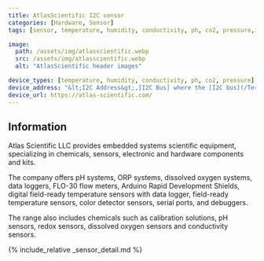 ```yaml
---
title: AtlasScientific I2C sensor
categories: [Hardware, Sensor]
tags: [sensor, temperature, humidity, conductivity, ph, co2, pressure,i2c]

image:
  path: /assets/img/atlasscientific.webp
  src: /assets/img/atlasscientific.webp
  alt: "AtlasScientific header images"

device_types: [temperature, humidity, conductivity, ph, co2, pressure]
device_address: "&lt;I2C Address&gt;,[I2C Bus] where the [I2C bus](/TerrariumPI/hardware#i2c-bus) is optional<br />Ex: `0x3f`"
device_url: https://atlas-scientific.com/
---
```


## Information

Atlas Scientific LLC provides embedded systems scientific equipment, specializing in chemicals, sensors, electronic and hardware components and kits.

The company offers pH systems, ORP systems, dissolved oxygen systems, data loggers, FLO-30 flow meters, Arduino Rapid Development Shields, digital field-ready temperature sensors with data logger, field-ready temperature sensors, color detector sensors, serial ports, and debuggers.

The range also includes chemicals such as calibration solutions, pH sensors, redox sensors, dissolved oxygen sensors and conductivity sensors.

{% include_relative _sensor_detail.md %}
